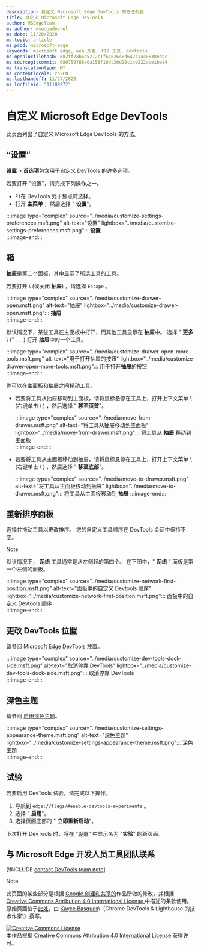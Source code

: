 ```yaml
---
description: 自定义 Microsoft Edge DevTools 的方法列表
title: 自定义 Microsoft Edge DevTools
author: MSEdgeTeam
ms.author: msedgedevrel
ms.date: 11/20/2020
ms.topic: article
ms.prod: microsoft-edge
keywords: microsoft edge, web 开发, f12 工具, devtools
ms.openlocfilehash: 682ff78b6a5272c1f6462648d64241448838edac
ms.sourcegitcommit: 080759f68a0a158f10dc20d20c14e222ace1be84
ms.translationtype: MT
ms.contentlocale: zh-CN
ms.lasthandoff: 11/24/2020
ms.locfileid: "11189972"
---
```

<!-- Copyright Kayce Basques 

   Licensed under the Apache License, Version 2.0 (the "License");
   you may not use this file except in compliance with the License.
   You may obtain a copy of the License at

       https://www.apache.org/licenses/LICENSE-2.0

   Unless required by applicable law or agreed to in writing, software
   distributed under the License is distributed on an "AS IS" BASIS,
   WITHOUT WARRANTIES OR CONDITIONS OF ANY KIND, either express or implied.
   See the License for the specific language governing permissions and
   limitations under the License.  -->

# 自定义 Microsoft Edge DevTools  

此页面列出了自定义 Microsoft Edge DevTools 的方法。  

## “设置”  

**设置**  > **首选项**包含用于自定义 DevTools 的许多选项。  

若要打开 "设置"，请完成下列操作之一。  

*   `F1`在 DevTools 处于焦点时选择。  
*   打开 **主菜单** ，然后选择 " **设置**"。  
    
:::image type="complex" source="../media/customize-settings-preferences.msft.png" alt-text="设置" lightbox="../media/customize-settings-preferences.msft.png":::
   **设置**  
:::image-end:::  

## 箱  

**抽屉**是第二个面板，其中显示了所选工具的工具。  

若要打开 \ (或关闭 **抽屉**) ，请选择 `Escape` 。  

:::image type="complex" source="../media/customize-drawer-open.msft.png" alt-text="抽屉" lightbox="../media/customize-drawer-open.msft.png":::
   **抽屉**  
:::image-end:::  

默认情况下，某些工具在主面板中打开，而其他工具显示在 **抽屉**中。  选择 " **更多** \ (" `...`) 打开 **抽屉**中的一个工具。  

:::image type="complex" source="../media/customize-drawer-open-more-tools.msft.png" alt-text="用于打开抽屉的按钮" lightbox="../media/customize-drawer-open-more-tools.msft.png":::
   用于打开**抽屉**的按钮  
:::image-end:::  

你可以在主面板和抽屉之间移动工具。  

*   若要将工具从抽屉移动到主面板，请将鼠标悬停在工具上，打开上下文菜单 \ (右键单击 \ ) ，然后选择 " **移至页首**"。  
    
    :::image type="complex" source="../media/move-from-drawer.msft.png" alt-text="将工具从抽屉移动到主面板" lightbox="../media/move-from-drawer.msft.png":::
       将工具从 **抽屉** 移动到主面板  
    :::image-end:::  
    
*   若要将工具从主面板移动到抽屉，请将鼠标悬停在工具上，打开上下文菜单 \ (右键单击 \ ) ，然后选择 " **移至底部**"。  
    
    :::image type="complex" source="../media/move-to-drawer.msft.png" alt-text="将工具从主面板移动到抽屉" lightbox="../media/move-to-drawer.msft.png":::
       将工具从主面板移动到 **抽屉**
    :::image-end:::  
    

## 重新排序面板  

选择并拖动工具以更改排序。  您的自定义工具顺序在 DevTools 会话中保持不变。  

> [!NOTE]
> 默认情况下， **网络** 工具通常是从左侧起的第四个。  在下图中，" **网络** " 面板是第一个左侧的面板。  

:::image type="complex" source="../media/customize-network-first-position.msft.png" alt-text="面板中的自定义 Devtools 顺序" lightbox="../media/customize-network-first-position.msft.png":::
   面板中的自定义 Devtools 顺序  
:::image-end:::  

## 更改 DevTools 位置  

请参阅 [Microsoft Edge DevTools 放置][DevToolsPlacement]。  

:::image type="complex" source="../media/customize-dev-tools-dock-side.msft.png" alt-text="取消停靠 DevTools" lightbox="../media/customize-dev-tools-dock-side.msft.png":::
   取消停靠 DevTools  
:::image-end:::  

## 深色主题  

请参阅 [启用深色主题][DarkTheme]。  

:::image type="complex" source="../media/customize-settings-appearance-theme.msft.png" alt-text="深色主题" lightbox="../media/customize-settings-appearance-theme.msft.png":::
   深色主题  
:::image-end:::  

## 试验  

若要启用 DevTools 试验，请完成以下操作。  

1.  导航到 `edge://flags/#enable-devtools-experiments` 。  
1.  选择 " **启用**"。  
1.  选择页面底部的 " **立即重新启动**"。  

下次打开 DevTools 时，将在 "[设置](#settings)" 中显示名为 "**实验**" 的新页面。  

## 与 Microsoft Edge 开发人员工具团队联系  

[!INCLUDE [contact DevTools team note](../includes/contact-devtools-team-note.md)]  

<!-- image links -->  

[ImageMoreIcon]: ../media/more-icon.msft.png  

<!-- links -->  

[DevToolsPlacement]: ./placement.md "更改 Microsoft Edge DevTools 位置 |Microsoft 文档"  
[DarkTheme]: ./dark-theme.md "在 Microsoft Edge DevTools 中启用深色主题 |Microsoft 文档"  

> [!NOTE]
> 此页面的某些部分是根据 [Google 创建和共享的][GoogleSitePolicies]作品所做的修改，并根据[ Creative Commons Attribution 4.0 International License ][CCA4IL]中描述的条款使用。  
> 原始页面位于[此处](https://developers.google.com/web/tools/chrome-devtools/customize/index)，由 [Kayce Basques][KayceBasques]\（Chrome DevTools \& Lighthouse 的技术作家\）撰写。  

[![Creative Commons License][CCby4Image]][CCA4IL]  
本作品根据[ Creative Commons Attribution 4.0 International License ][CCA4IL]获得许可。  

[CCA4IL]: https://creativecommons.org/licenses/by/4.0  
[CCby4Image]: https://i.creativecommons.org/l/by/4.0/88x31.png  
[GoogleSitePolicies]: https://developers.google.com/terms/site-policies  
[KayceBasques]: https://developers.google.com/web/resources/contributors/kaycebasques  
